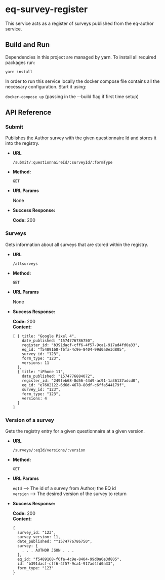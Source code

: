 # eq-survey-register

This service acts as a register of surveys published from the eq-author service.

## Build and Run

Dependencies in this project are managed by yarn. To install all required packages run:

`yarn install`

In order to run this service locally the docker compose file contains all the necessary configuration. Start it using:

`docker-compose up` (passing in the --build flag if first time setup)

## API Reference

### Submit

Publishes the Author survey with the given questionnaire Id and stores it into the registry.

- **URL**

  `/submit/:questionnaireId/:surveyId/:formType`

- **Method:**

  `GET`

- **URL Params**

  None

- **Success Response:**

  **Code:** 200

### Surveys

Gets information about all surveys that are stored within the registry.

- **URL**

  `/allsurveys`

- **Method:**

  `GET`

- **URL Params**

  None

- **Success Response:**

  **Code:** 200 <br />
  **Content:**

  ```
  [ { title: "Google Pixel 4",
      date_published: "1574776786750",
      register_id: "b391dacf-cff6-4f57-9ca1-917ad4fd0a33",
      eq_id: "f5489168-f6fa-4c9e-8404-99d0a0e3d805",
      survey_id: "123",
      form_type: "123",
      versions: 11
    },
    { title: "iPhone 11",
      date_published: "1574776884072",
      register_id: "249feb68-8d56-44d9-ac91-1a36137adcd0",
      eq_id: "e7602122-6d6d-4678-80df-c6ffa544179f",
      survey_id: "123",
      form_type: "123",
      versions: 4
    }
  ]
  ```

### Version of a survey

Gets the registry entry for a given questionnaire at a given version.

- **URL**

  `/surveys/:eqId/versions/:version`

- **Method:**

  `GET`

- **URL Params**

  `eqId` --> The id of a survey from Author; the EQ id <br/>
  `version` --> The desired version of the survey to return

- **Success Response:**

  **Code:** 200 <br />
  **Content:**

  ```
  {
    survey_id: "123",
    survey_version: 11,
    date_published: ""1574776786750",
    survey: {
      . . . AUTHOR JSON . . .
    },
    eq_id: "f5489168-f6fa-4c9e-8404-99d0a0e3d805",
    id: "b391dacf-cff6-4f57-9ca1-917ad4fd0a33",
    form_type: "123"
  }
  ```
